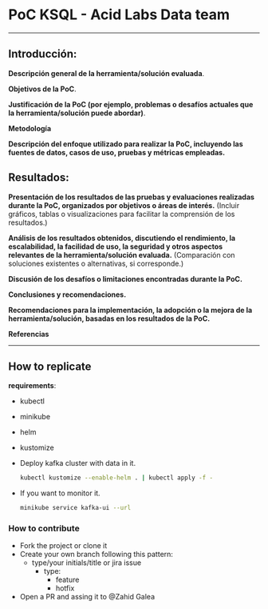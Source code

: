 # PoC KSQL - Acid Labs Data team

---

## Introducción:

**Descripción general de la herramienta/solución evaluada**.

**Objetivos de la PoC**.

**Justificación de la PoC (por ejemplo, problemas o desafíos actuales que la herramienta/solución puede abordar)**.

**Metodología**

**Descripción del enfoque utilizado para realizar la PoC, incluyendo las fuentes de datos, casos de uso, pruebas y
métricas empleadas.**

## Resultados:

**Presentación de los resultados de las pruebas y evaluaciones realizadas durante la PoC, organizados por objetivos o
áreas de interés.**
(Incluir gráficos, tablas o visualizaciones para facilitar la comprensión de los resultados.)

**Análisis de los resultados obtenidos, discutiendo el rendimiento, la escalabilidad, la facilidad de uso, la seguridad
y otros aspectos relevantes de la herramienta/solución evaluada.**
(Comparación con soluciones existentes o alternativas, si corresponde.)

**Discusión de los desafíos o limitaciones encontradas durante la PoC.**

**Conclusiones y recomendaciones.**

**Recomendaciones para la implementación, la adopción o la mejora de la herramienta/solución, basadas en los resultados
de la PoC.**

**Referencias**

---

## How to replicate

**requirements**:

* kubectl
* minikube
* helm
* kustomize

* Deploy kafka cluster with data in it.
  ```bash
  kubectl kustomize --enable-helm . | kubectl apply -f -
  ```
* If you want to monitor it.
  ```bash
  minikube service kafka-ui --url
  ```

  

### How to contribute

* Fork the project or clone it
* Create your own branch following this pattern:
    * type/your initials/title or jira issue
        * type:
            * feature
            * hotfix
* Open a PR and assing it to @Zahid Galea